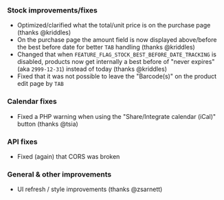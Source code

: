 ### Stock improvements/fixes
- Optimized/clarified what the total/unit price is on the purchase page (thanks @kriddles)
- On the purchase page the amount field is now displayed above/before the best before date for better `TAB` handling (thanks @kriddles)
- Changed that when `FEATURE_FLAG_STOCK_BEST_BEFORE_DATE_TRACKING` is disabled, products now get internally a best before of "never expires" (aka `2999-12-31`) instead of today (thanks @kriddles)
- Fixed that it was not possible to leave the "Barcode(s)" on the product edit page by `TAB`

### Calendar fixes
- Fixed a PHP warning when using the "Share/Integrate calendar (iCal)" button (thanks @tsia)

### API fixes
- Fixed (again) that CORS was broken

### General & other improvements
- UI refresh / style improvements (thanks @zsarnett)
